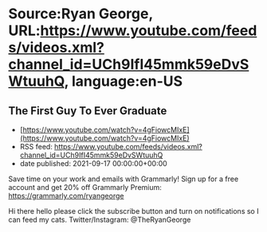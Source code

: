 # Source:Ryan George, URL:https://www.youtube.com/feeds/videos.xml?channel_id=UCh9IfI45mmk59eDvSWtuuhQ, language:en-US

## The First Guy To Ever Graduate
 - [https://www.youtube.com/watch?v=4gFiowcMIxE](https://www.youtube.com/watch?v=4gFiowcMIxE)
 - RSS feed: https://www.youtube.com/feeds/videos.xml?channel_id=UCh9IfI45mmk59eDvSWtuuhQ
 - date published: 2021-09-17 00:00:00+00:00

Save time on your work and emails with Grammarly! Sign up for a free account and get 20% off Grammarly Premium: https://grammarly.com/ryangeorge

Hi there hello please click the subscribe button and turn on notifications so I can feed my cats.
Twitter/Instagram: @TheRyanGeorge

